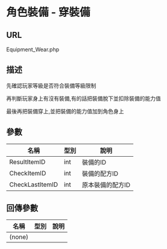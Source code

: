 # 角色裝備 - 穿裝備

## URL

Equipment\_Wear.php

## 描述

先確認玩家等級是否符合裝備等級限制

再判斷玩家身上有沒有裝備,有的話把裝備脫下並扣除裝備的能力值

最後再把裝備穿上,並把裝備的能力值加到角色身上

## 參數

| 名稱 | 型別 | 說明 |
| --- | --- | --- |
| ResultItemID | int | 裝備的ID |
| CheckItemID | int | 裝備的配方ID |
| CheckLastItemID | int | 原本裝備的配方ID |

## 回傳參數

| 名稱 | 型別 | 說明 |
| --- | --- | --- |
| \(none\) |  |  |

